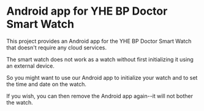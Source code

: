 # Android app for YHE BP Doctor Smart Watch

This project provides an Android app for the YHE BP Doctor Smart Watch that doesn't require any cloud services.

The smart watch does not work as a watch without first initializing it using an external device.

So you might want to use our Android app to initialize your watch and to set the time and date on the watch.

If you wish, you can then remove the Android app again--it will not bother the watch.

